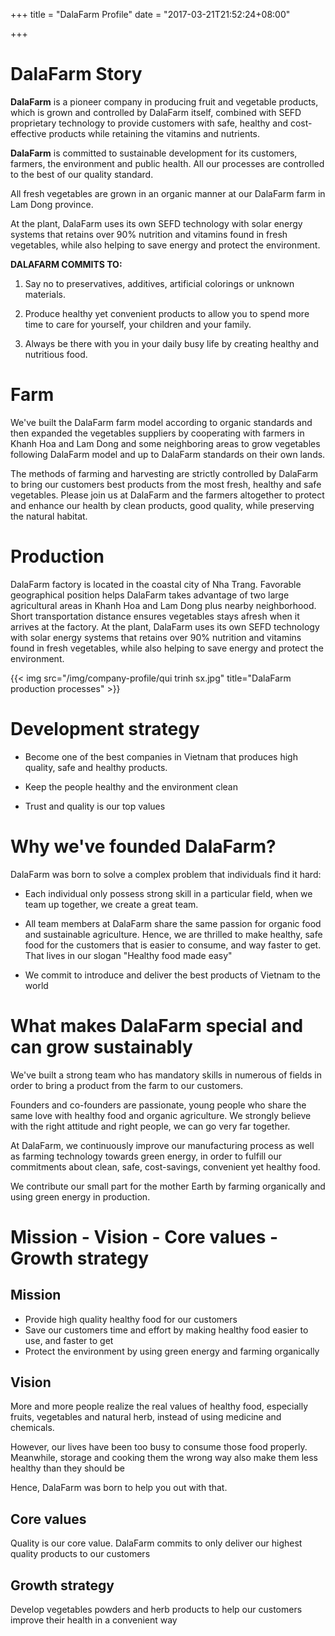 +++
title = "DalaFarm Profile"
date = "2017-03-21T21:52:24+08:00"

+++
 
# DalaFarm Story 

**DalaFarm** is a pioneer company in producing fruit and vegetable products, which is grown and controlled by DalaFarm itself, combined with SEFD proprietary technology to provide customers with safe, healthy and cost-effective products while retaining the vitamins and nutrients. 
 
**DalaFarm** is committed to sustainable development for its customers, farmers, the environment and public health. All our processes are controlled to the best of our quality standard.

All fresh vegetables are grown in an organic manner at our DalaFarm farm in Lam Dong province.
 
At the plant, DalaFarm uses its own SEFD technology with solar energy systems that retains over 90% nutrition and vitamins found in fresh vegetables, while also helping to save energy and protect the environment.
 
**DALAFARM COMMITS TO:** 
 
1.  Say no to preservatives, additives, artificial colorings or unknown materials.  

2. Produce healthy yet convenient products to allow you to spend more time to care for yourself, your children and your family.  

3. Always be there with you in your daily busy life by creating healthy and nutritious food. 

# Farm 
We've built the DalaFarm farm model according to organic standards and then expanded the vegetables suppliers by cooperating with farmers in Khanh Hoa and Lam Dong and some neighboring areas to grow vegetables following DalaFarm model and up to DalaFarm standards on their own lands.
 
The methods of farming and harvesting are strictly controlled by DalaFarm to bring our customers best products from the most fresh, healthy and safe vegetables. Please join us at DalaFarm and the farmers altogether to protect and enhance our health by clean products, good quality, while preserving the natural habitat.

# Production
 
DalaFarm factory is located in the coastal city of Nha Trang. Favorable geographical position helps DalaFarm takes advantage of two large agricultural areas in Khanh Hoa and Lam Dong plus nearby neighborhood. Short transportation distance ensures vegetables stays afresh when it arrives at the factory. At the plant, DalaFarm uses its own SEFD technology with solar energy systems that retains over 90% nutrition and vitamins found in fresh vegetables, while also helping to save energy and protect the environment. 
 
{{< img src="/img/company-profile/qui trinh sx.jpg" title="DalaFarm production processes" >}}
 
# Development strategy 

* Become one of the best companies in Vietnam that produces high quality, safe and healthy products.

* Keep the people healthy and the environment clean 

* Trust and quality is our top values

# Why we've founded DalaFarm?
  
DalaFarm was born to solve a complex problem that individuals find it hard: 

* Each individual only possess strong skill in a particular field, when we team up together, we create a great team.

* All team members at DalaFarm share the same passion for organic food and sustainable agriculture. 
Hence, we are thrilled to make healthy, safe food for the customers that is easier to consume, and way faster to get.  
That lives in our slogan "Healthy food made easy"

* We commit to introduce and deliver the best products of Vietnam to the world

# What makes DalaFarm special and can grow sustainably  

We've built a strong team who has mandatory skills in numerous of fields in order to bring a product from the farm to our customers.

Founders and co-founders are passionate, young people who share the same love with healthy food and organic agriculture.
We strongly believe with the right attitude and right people, we can go very far together.

At DalaFarm, we continuously improve our manufacturing process as well as farming technology towards green energy,
in order to fulfill our commitments about clean, safe, cost-savings, convenient yet healthy food.

We contribute our small part for the mother Earth by farming organically and using green energy in production.

# Mission - Vision - Core values - Growth strategy  

## Mission
* Provide high quality healthy food for our customers
* Save our customers time and effort by making healthy food easier to use, and faster to get
* Protect the environment by using green energy and farming organically

## Vision
More and more people realize the real values of healthy food, especially fruits, vegetables and natural herb, instead of using medicine and chemicals.

However, our lives have been too busy to consume those food properly. Meanwhile, storage and cooking them the wrong way also make them less healthy than they should be

Hence, DalaFarm was born to help you out with that.

## Core values
Quality is our core value. DalaFarm commits to only deliver our highest quality products to our customers

## Growth strategy
Develop vegetables powders and herb products to help our customers improve their health in a convenient way
 